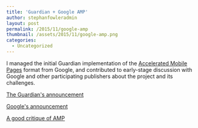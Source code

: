 ```yaml
---
title: 'Guardian + Google AMP'
author: stephanfowleradmin
layout: post
permalink: /2015/11/google-amp
thumbnail: /assets/2015/11/google-amp.png
categories:
  - Uncategorized
---
```


I managed the initial Guardian implementation of the [Accelerated Mobile Pages](https://www.ampproject.org/) format from Google, and contributed to early-stage discussion with Google and other participating publishers about the project and its challenges.

[The Guardian's announcement](http://www.theguardian.com/help/insideguardian/2015/oct/07/todays-developer-release-of-accelerated-mobile-pages-amp)

[Google's announcement](https://googleblog.blogspot.co.uk/2015/10/introducing-accelerated-mobile-pages.html)

[A good critique of AMP](https://adactio.com/journal/9646)
